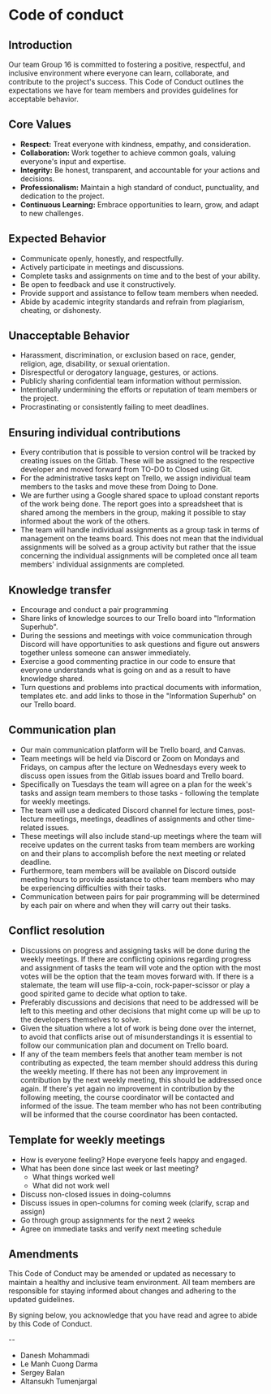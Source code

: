 # Code of conduct

## Introduction
Our team Group 16 is committed to fostering a positive, respectful, and inclusive environment where everyone can learn, 
collaborate, and contribute to the project's success. This Code of Conduct outlines the expectations we have for team 
members and provides guidelines for acceptable behavior.

## Core Values
* **Respect:** Treat everyone with kindness, empathy, and consideration.
* **Collaboration:** Work together to achieve common goals, valuing everyone's input and expertise.
* **Integrity:** Be honest, transparent, and accountable for your actions and decisions.
* **Professionalism:** Maintain a high standard of conduct, punctuality, and dedication to the project.
* **Continuous Learning:** Embrace opportunities to learn, grow, and adapt to new challenges.

## Expected Behavior
* Communicate openly, honestly, and respectfully.
* Actively participate in meetings and discussions.
* Complete tasks and assignments on time and to the best of your ability.
* Be open to feedback and use it constructively.
* Provide support and assistance to fellow team members when needed.
* Abide by academic integrity standards and refrain from plagiarism, cheating, or dishonesty.
 
## Unacceptable Behavior
* Harassment, discrimination, or exclusion based on race, gender, religion, age, disability, or sexual orientation.
* Disrespectful or derogatory language, gestures, or actions.
* Publicly sharing confidential team information without permission.
* Intentionally undermining the efforts or reputation of team members or the project.
* Procrastinating or consistently failing to meet deadlines.

## Ensuring individual contributions
* Every contribution that is possible to version control will be tracked by creating issues on the Gitlab. These will 
be assigned to the respective developer and moved forward from TO-DO to Closed using Git.
* For the administrative tasks kept on Trello, we assign individual team members to the tasks and move these from Doing to Done.
* We are further using a Google shared space to upload constant reports of the work being done. The report goes into a 
spreadsheet that is shared among the members in the group, making it possible to stay informed about the work of the others.
* The team will handle individual assignments as a group task in terms of management on the teams board. This does not 
mean that the individual assignments will be solved as a group activity but rather that the issue concerning the individual 
assignments will be completed once all team members' individual assignments are completed. 

## Knowledge transfer
* Encourage and conduct a pair programming
* Share links of knowledge sources to our Trello board into "Information Superhub".
* During the sessions and meetings with voice communication through Discord will have opportunities to ask questions and 
figure out answers together unless someone can answer immediately. 
* Exercise a good commenting practice in our code to ensure that everyone understands what is going on and as a result to 
have knowledge shared.
* Turn questions and problems into practical documents with information, templates etc. and add links to those in the
"Information Superhub" on our Trello board.

## Communication plan
* Our main communication platform will be Trello board, and Canvas. 
* Team meetings will be held via Discord or Zoom on Mondays and Fridays, on campus after the lecture on Wednesdays every week 
to discuss open issues from the Gitlab issues board and Trello board.
* Specifically on Tuesdays the team will agree on a plan for the week's tasks and assign team members to those tasks - 
following the template for weekly meetings.
* The team will use a dedicated Discord channel for lecture times, post-lecture meetings, meetings, deadlines of 
assignments and other time-related issues.
* These meetings will also include stand-up meetings where the team will receive updates on the current tasks from team 
members are working on and their plans to accomplish before the next meeting or related deadline.
* Furthermore, team members will be available on Discord outside meeting hours to provide assistance to other team members
who may be experiencing difficulties with their tasks.
* Communication between pairs for pair programming will be determined by each pair on where and when they will carry out their tasks.

## Conflict resolution 
* Discussions on progress and assigning tasks will be done during the weekly meetings. If there are conflicting opinions
regarding progress and assignment of tasks the team will vote and the option with the most votes will be the option that 
the team moves forward with. If there is a stalemate, the team will use flip-a-coin, rock-paper-scissor or play a good 
spirited game to decide what option to take. 
* Preferably discussions and decisions that need to be addressed will be left to this meeting and other decisions that 
might come up will be up to the developers themselves to solve. 
* Given the situation where a lot of work is being done over the internet, to avoid that conflicts arise out of 
misunderstandings it is essential to follow our communication plan and document on Trello board.
* If any of the team members feels that another team member is not contributing as expected, the team member should 
address this during the weekly meeting. If there has not been any improvement in contribution by the next weekly meeting,
this should be addressed once again. If there's yet again no improvement in contribution by the following meeting, the
course coordinator will be contacted and informed of the issue. The team member who has not been contributing will be 
informed that the course coordinator has been contacted. 

## Template for weekly meetings
* How is everyone feeling? Hope everyone feels happy and engaged.
* What has been done since last week or last meeting? 
    * What things worked well
    * What did not work well
* Discuss non-closed issues in doing-columns
* Discuss issues in open-columns  for coming week (clarify, scrap and assign)
* Go through group assignments for the next 2 weeks
* Agree on immediate tasks and verify next meeting schedule

## Amendments
This Code of Conduct may be amended or updated as necessary to maintain a healthy and inclusive team environment. All 
team members are responsible for staying informed about changes and adhering to the updated guidelines.

By signing below, you acknowledge that you have read and agree to abide by this Code of Conduct.

-- 
- Danesh Mohammadi
- Le Manh Cuong Darma
- Sergey Balan
- Altansukh Tumenjargal
